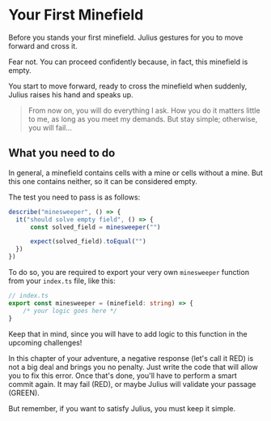 # Your First Minefield

Before you stands your first minefield. Julius gestures for you to move forward and cross it.

Fear not. You can proceed confidently because, in fact, this minefield is empty.

You start to move forward, ready to cross the minefield when suddenly, Julius raises his hand and speaks up.

> From now on, you will do everything I ask. How you do it matters little to me, as long as you meet my demands. But stay simple; otherwise, you will fail...

## What you need to do

In general, a minefield contains cells with a mine or cells without a mine. But this one contains neither, so it can be considered empty.

The test you need to pass is as follows:

```ts
describe("minesweeper", () => {
  it("should solve empty field", () => {
      const solved_field = minesweeper("")

      expect(solved_field).toEqual("")
  })
})
```

To do so, you are required to export your very own `minesweeper` function from your `index.ts` file, like this:

```ts
// index.ts
export const minesweeper = (minefield: string) => {
    /* your logic goes here */
}
```

Keep that in mind, since you will have to add logic to this function in the upcoming challenges!

In this chapter of your adventure, a negative response (let's call it RED) is not a big deal and brings you no penalty. Just write the code that will allow you to fix this error. Once that's done, you'll have to perform a smart commit again. It may fail (RED), or maybe Julius will validate your passage (GREEN).

But remember, if you want to satisfy Julius, you must keep it simple.